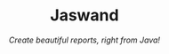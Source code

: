 <h1 align="center">Jaswand</h1>
<p align="center">
<em>Create beautiful reports, right from Java!</em>
</p>
